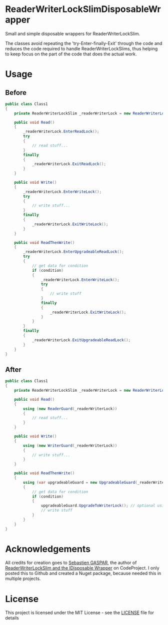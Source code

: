 # ReaderWriterLockSlimDisposableWrapper
Small and simple disposable wrappers for ReaderWriterLockSlim.

The classes avoid repeating the 'try-Enter-finally-Exit' through the code and reduces the code required to handle ReaderWriterLockSlims, thus helping to keep focus on the part of the code that does the actual work.
# Usage
## Before
```csharp
public class Class1
{
    private ReaderWriterLockSlim _readerWriterLock = new ReaderWriterLockSlim();

    public void Read()
    {
        _readerWriterLock.EnterReadLock();
        try
        {
            // read stuff...
        }
        finally
        {
            _readerWriterLock.ExitReadLock();
        }
    }

    public void Write()
    {
        _readerWriterLock.EnterWriteLock();
        try
        {
            // write stuff...
        }
        finally
        {
            _readerWriterLock.ExitWriteLock();
        }
    }

    public void ReadThenWrite()
    {
        _readerWriterLock.EnterUpgradeableReadLock();
        try
        {
            // get data for condition
            if (condition)
            {
                _readerWriterLock.EnterWriteLock();
                try
                {
                    // write stuff
                }
                finally
                {
                    _readerWriterLock.ExitWriteLock();
                }
            }
        }
        finally
        {
            _readerWriterLock.ExitUpgradeableReadLock();
        }
    }
}
```
## After
```csharp
public class Class1
{
    private ReaderWriterLockSlim _readerWriterLock = new ReaderWriterLockSlim();

    public void Read()
    {
        using (new ReaderGuard(_readerWriterLock))
        {
            // read stuff...
        }
    }

    public void Write()
    {
        using (new WriterGuard(_readerWriterLock))
        {
            // write stuff...
        }
    }

    public void ReadThenWrite()
    {
        using (var upgradeableGuard = new UpgradeableGuard(_readerWriterLock))
        {
            // get data for condition
            if (condition)
            {
                upgradeableGuard.UpgradeToWriterLock(); // optional using can be added
                // write stuff
            }
        }
    }
}
```
# Acknowledgements
All credits for creation goes to [Sebastien GASPAR](https://www.codeproject.com/Members/Geeko37), the author of [ReaderWriterLockSlim and the IDisposable Wrapper](https://www.codeproject.com/Tips/661975/ReaderWriterLockSlim-and-the-IDisposable-Wrapper) on CodeProject.
I only posted this to Github and created a Nuget package, because needed this in multiple projects.
# License
This project is licensed under the MIT License - see the [LICENSE](https://github.com/wolf8196/ReaderWriterLockSlimDisposableWrapper/blob/master/LICENSE) file for details
